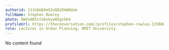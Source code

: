 ```yaml
---
authorid: 111VAUAXmSIoQ828kW6Uak
fullName: Stephen Rowley
photo: 6W2nARSttSEekywM2gskK4
profileUrl: https://theconversation.com//profiles/stephen-rowley-115686
role: Lecturer in Urban Planning, RMIT University
---
```

No content found